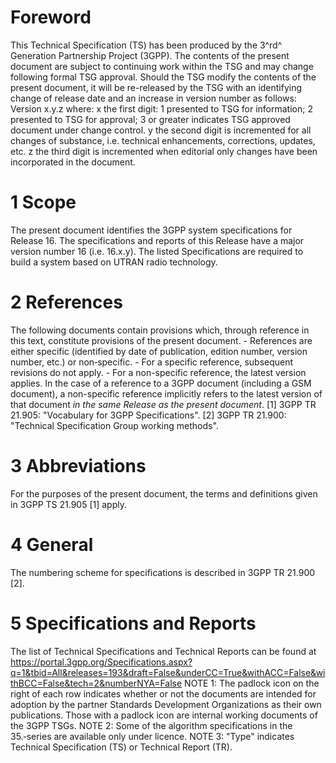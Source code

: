 # Foreword
This Technical Specification (TS) has been produced by the 3^rd^ Generation
Partnership Project (3GPP).
The contents of the present document are subject to continuing work within the
TSG and may change following formal TSG approval. Should the TSG modify the
contents of the present document, it will be re-released by the TSG with an
identifying change of release date and an increase in version number as
follows:
Version x.y.z
where:
x the first digit:
1 presented to TSG for information;
2 presented to TSG for approval;
3 or greater indicates TSG approved document under change control.
y the second digit is incremented for all changes of substance, i.e. technical
enhancements, corrections, updates, etc.
z the third digit is incremented when editorial only changes have been
incorporated in the document.
# 1 Scope
The present document identifies the 3GPP system specifications for Release 16.
The specifications and reports of this Release have a major version number 16
(i.e. 16.x.y). The listed Specifications are required to build a system based
on UTRAN radio technology.
# 2 References
The following documents contain provisions which, through reference in this
text, constitute provisions of the present document.
\- References are either specific (identified by date of publication, edition
number, version number, etc.) or non‑specific.
\- For a specific reference, subsequent revisions do not apply.
\- For a non-specific reference, the latest version applies. In the case of a
reference to a 3GPP document (including a GSM document), a non-specific
reference implicitly refers to the latest version of that document _in the
same Release as the present document_.
[1] 3GPP TR 21.905: \"Vocabulary for 3GPP Specifications\".
[2] 3GPP TR 21.900: \"Technical Specification Group working methods\".
# 3 Abbreviations
For the purposes of the present document, the terms and definitions given in
3GPP TS 21.905 [1] apply.
# 4 General
The numbering scheme for specifications is described in 3GPP TR 21.900 [2].
# 5 Specifications and Reports
The list of Technical Specifications and Technical Reports can be found at
https://portal.3gpp.org/Specifications.aspx?q=1&tbid=All&releases=193&draft=False&underCC=True&withACC=False&withBCC=False&tech=2&numberNYA=False
NOTE 1: The padlock icon on the right of each row indicates whether or not the
documents are intended for adoption by the partner Standards Development
Organizations as their own publications. Those with a padlock icon are
internal working documents of the 3GPP TSGs.
NOTE 2: Some of the algorithm specifications in the 35.‑series are available
only under licence.
NOTE 3: \"Type\" indicates Technical Specification (TS) or Technical Report
(TR).
#